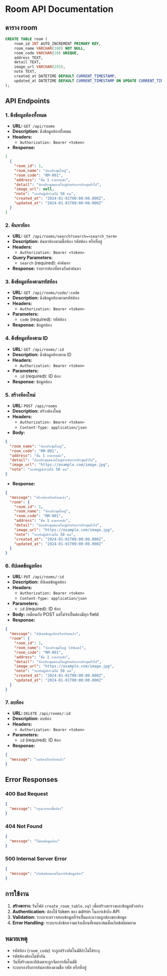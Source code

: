 # Room API Documentation

## ตาราง room

```sql
CREATE TABLE room (
    room_id INT AUTO_INCREMENT PRIMARY KEY,
    room_name VARCHAR(100) NOT NULL,
    room_code VARCHAR(20) UNIQUE,
    address TEXT,
    detail TEXT,
    image_url VARCHAR(255),
    note TEXT,
    created_at DATETIME DEFAULT CURRENT_TIMESTAMP,
    updated_at DATETIME DEFAULT CURRENT_TIMESTAMP ON UPDATE CURRENT_TIMESTAMP
);
```

## API Endpoints

### 1. ดึงข้อมูลห้องทั้งหมด
- **URL:** `GET /api/rooms`
- **Description:** ดึงข้อมูลห้องทั้งหมด
- **Headers:**
  - `Authorization: Bearer <token>`
- **Response:**
```json
[
  {
    "room_id": 1,
    "room_name": "ห้องประชุมใหญ่",
    "room_code": "RM-001",
    "address": "ชั้น 1 อาคารหลัก",
    "detail": "ห้องประชุมขนาดใหญ่สำหรับการประชุมทั่วไป",
    "image_url": null,
    "note": "รองรับผู้เข้าร่วมได้ 50 คน",
    "created_at": "2024-01-01T00:00:00.000Z",
    "updated_at": "2024-01-01T00:00:00.000Z"
  }
]
```

### 2. ค้นหาห้อง
- **URL:** `GET /api/rooms/search?search=<search_term>`
- **Description:** ค้นหาห้องตามชื่อห้อง รหัสห้อง หรือที่อยู่
- **Headers:**
  - `Authorization: Bearer <token>`
- **Query Parameters:**
  - `search` (required): คำค้นหา
- **Response:** รายการห้องที่ตรงกับคำค้นหา

### 3. ดึงข้อมูลห้องตามรหัสห้อง
- **URL:** `GET /api/rooms/code/:code`
- **Description:** ดึงข้อมูลห้องตามรหัสห้อง
- **Headers:**
  - `Authorization: Bearer <token>`
- **Parameters:**
  - `code` (required): รหัสห้อง
- **Response:** ข้อมูลห้อง

### 4. ดึงข้อมูลห้องตาม ID
- **URL:** `GET /api/rooms/:id`
- **Description:** ดึงข้อมูลห้องตาม ID
- **Headers:**
  - `Authorization: Bearer <token>`
- **Parameters:**
  - `id` (required): ID ห้อง
- **Response:** ข้อมูลห้อง

### 5. สร้างห้องใหม่
- **URL:** `POST /api/rooms`
- **Description:** สร้างห้องใหม่
- **Headers:**
  - `Authorization: Bearer <token>`
  - `Content-Type: application/json`
- **Body:**
```json
{
  "room_name": "ห้องประชุมใหญ่",
  "room_code": "RM-001",
  "address": "ชั้น 1 อาคารหลัก",
  "detail": "ห้องประชุมขนาดใหญ่สำหรับการประชุมทั่วไป",
  "image_url": "https://example.com/image.jpg",
  "note": "รองรับผู้เข้าร่วมได้ 50 คน"
}
```
- **Response:**
```json
{
  "message": "สร้างห้องเรียบร้อยแล้ว",
  "room": {
    "room_id": 1,
    "room_name": "ห้องประชุมใหญ่",
    "room_code": "RM-001",
    "address": "ชั้น 1 อาคารหลัก",
    "detail": "ห้องประชุมขนาดใหญ่สำหรับการประชุมทั่วไป",
    "image_url": "https://example.com/image.jpg",
    "note": "รองรับผู้เข้าร่วมได้ 50 คน",
    "created_at": "2024-01-01T00:00:00.000Z",
    "updated_at": "2024-01-01T00:00:00.000Z"
  }
}
```

### 6. อัปเดตข้อมูลห้อง
- **URL:** `PUT /api/rooms/:id`
- **Description:** อัปเดตข้อมูลห้อง
- **Headers:**
  - `Authorization: Bearer <token>`
  - `Content-Type: application/json`
- **Parameters:**
  - `id` (required): ID ห้อง
- **Body:** เหมือนกับ POST แต่ไม่จำเป็นต้องมีทุก field
- **Response:**
```json
{
  "message": "อัปเดตข้อมูลห้องเรียบร้อยแล้ว",
  "room": {
    "room_id": 1,
    "room_name": "ห้องประชุมใหญ่ (อัปเดต)",
    "room_code": "RM-001",
    "address": "ชั้น 1 อาคารหลัก",
    "detail": "ห้องประชุมขนาดใหญ่สำหรับการประชุมทั่วไป",
    "image_url": "https://example.com/image.jpg",
    "note": "รองรับผู้เข้าร่วมได้ 50 คน",
    "created_at": "2024-01-01T00:00:00.000Z",
    "updated_at": "2024-01-01T00:00:00.000Z"
  }
}
```

### 7. ลบห้อง
- **URL:** `DELETE /api/rooms/:id`
- **Description:** ลบห้อง
- **Headers:**
  - `Authorization: Bearer <token>`
- **Parameters:**
  - `id` (required): ID ห้อง
- **Response:**
```json
{
  "message": "ลบห้องเรียบร้อยแล้ว"
}
```

## Error Responses

### 400 Bad Request
```json
{
  "message": "กรุณากรอกชื่อห้อง"
}
```

### 404 Not Found
```json
{
  "message": "ไม่พบข้อมูลห้อง"
}
```

### 500 Internal Server Error
```json
{
  "message": "เกิดข้อผิดพลาดในการดึงข้อมูลห้อง"
}
```

## การใช้งาน

1. **สร้างตาราง:** รันไฟล์ `create_room_table.sql` เพื่อสร้างตารางและข้อมูลตัวอย่าง
2. **Authentication:** ต้องใช้ token ของ admin ในการเข้าถึง API
3. **Validation:** ระบบจะตรวจสอบข้อมูลที่จำเป็นและความถูกต้องของข้อมูล
4. **Error Handling:** ระบบจะส่งข้อความแจ้งเตือนที่เหมาะสมเมื่อเกิดข้อผิดพลาด

## หมายเหตุ

- รหัสห้อง (`room_code`) จะถูกสร้างอัตโนมัติถ้าไม่ได้ระบุ
- รหัสห้องต้องไม่ซ้ำกัน
- วันที่สร้างและอัปเดตจะถูกจัดการอัตโนมัติ
- ระบบรองรับการค้นหาห้องตามชื่อ รหัส หรือที่อยู่